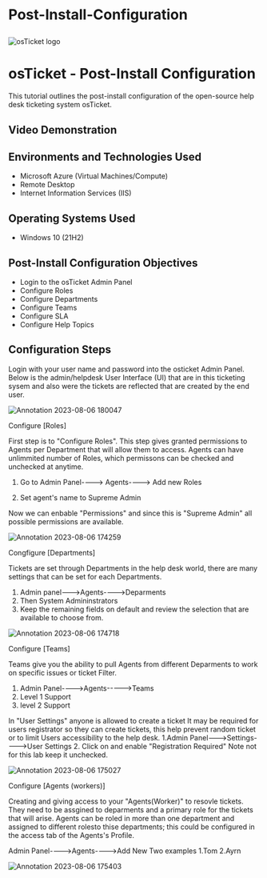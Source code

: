 # Post-Install-Configuration<p align="center">
<img src="https://i.imgur.com/Clzj7Xs.png" alt="osTicket logo"/>
</p>

<h1>osTicket - Post-Install Configuration</h1>
This tutorial outlines the post-install configuration of the open-source help desk ticketing system osTicket.<br />


<h2>Video Demonstration</h2>



<h2>Environments and Technologies Used</h2>

- Microsoft Azure (Virtual Machines/Compute)
- Remote Desktop
- Internet Information Services (IIS)

<h2>Operating Systems Used </h2>

- Windows 10</b> (21H2)

<h2>Post-Install Configuration Objectives</h2>

- Login to the osTicket Admin Panel 
- Configure Roles
- Configure Departments
- Configure Teams
- Configure SLA
- Configure Help Topics

<h2>Configuration Steps</h2>

<p>
Login with your user name and password into the osticket Admin Panel. Below is the admin/helpdesk User Interface (UI) that are in this ticketing sysem and also were the tickets are reflected that are created by the end user.
  
![Annotation 2023-08-06 180047](https://github.com/Leibwatcher/Post-Install-Configuration/assets/137578446/26ca9d8e-e870-49cd-ba82-113dc21f0fc5)

</p>
<p>

Configure [Roles]

First step is to "Configure Roles". This step gives granted permissions to Agents per Department that will allow them to access. Agents can have unlimmited number of Roles, which permissons can be checked and unchecked at anytime.
1. Go to Admin Panel----> Agents----> Add new Roles

2. Set agent's name to Supreme Admin


Now we can enbable "Permissions" and since this is "Supreme Admin" all possible permissions are available.

![Annotation 2023-08-06 174259](https://github.com/Leibwatcher/Post-Install-Configuration/assets/137578446/975fd45d-a5d1-4a2d-9324-1b78cb6e9f79)

Congfigure [Departments]

Tickets are set through Departments in the help desk world, there are many settings that can be set for each Departments.

1. Admin panel--->Agents---->Deparments
2. Then System Admininstrators
3. Keep the remaining fields on default and review the selection that are available to choose from.

![Annotation 2023-08-06 174718](https://github.com/Leibwatcher/Post-Install-Configuration/assets/137578446/419e6a62-72d9-4322-b10a-db69f3b9868a)

Configure [Teams]

Teams give you the ability to pull Agents from different Deparments to work on specific issues or ticket Filter.
1. Admin Panel---->Agents----->Teams
2. Level 1 Support
3. level 2 Support

In "User Settings" anyone is allowed to create a ticket
It may be required for users registrator so they can create tickets, this help prevent random ticket or to limit Users accessibility to the help desk.
1.Admin Panel--->Settings---->User Settings
2. Click on and enable "Registration Required" Note not for this lab keep it unchecked.


   ![Annotation 2023-08-06 175027](https://github.com/Leibwatcher/Post-Install-Configuration/assets/137578446/de380111-fdd6-4a66-a8a2-50833dd876cc)

Configure [Agents (workers)]

Creating and giving access to your "Agents(Worker)" to resovle tickets. They need to be assgined to deparments and a primary role for the tickets that will arise. Agents can be roled in more than one department and assigned to different rolesto thise departments; this could be configured in the access tab of the Agents's Profile.


Admin Panel---->Agents---->Add New
Two examples
1.Tom
2.Ayrn


![Annotation 2023-08-06 175403](https://github.com/Leibwatcher/Post-Install-Configuration/assets/137578446/0b998369-c93e-4fae-90cd-3269223d8850)



</p>
<br />


</p>
<p>

</p>
<br />
